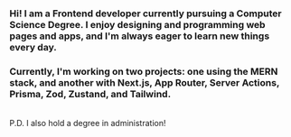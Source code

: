 ### Hi! I am a Frontend developer currently pursuing a Computer Science Degree. I enjoy designing and programming web pages and apps, and I'm always eager to learn new things every day.
### Currently, I'm working on two projects: one using the MERN stack, and another with Next.js, App Router, Server Actions, Prisma, Zod, Zustand, and Tailwind.
<br />
P.D. I also hold a degree in administration!

<!--
**ivanbenitez14/ivanbenitez14** is a ✨ _special_ ✨ repository because its `README.md` (this file) appears on your GitHub profile.

Here are some ideas to get you started:

- 🔭 I’m currently working on ...
- 🌱 I’m currently learning ...
- 👯 I’m looking to collaborate on ...
- 🤔 I’m looking for help with ...
- 💬 Ask me about ...
- 📫 How to reach me: ...
- 😄 Pronouns: ...
- ⚡ Fun fact: ...
-->
